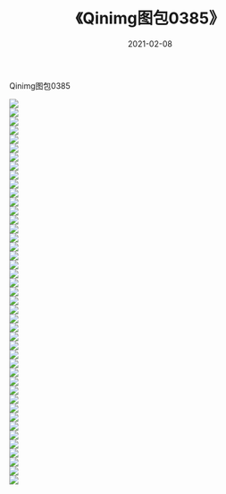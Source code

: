 ﻿---
layout: post
title:  《Qinimg图包0385》
date:   2021-02-08
img: http://imgx.orgx.ga/Qinimg图包/Qinimg图包0385/000.jpg
categories: [美女, 清纯, 唯美]
---

Qinimg图包0385

 ![](http://imgx.orgx.ga/Qinimg图包/Qinimg图包0385/001.jpg) <br>![](http://imgx.orgx.ga/Qinimg图包/Qinimg图包0385/002.jpg) <br>![](http://imgx.orgx.ga/Qinimg图包/Qinimg图包0385/003.jpg) <br>![](http://imgx.orgx.ga/Qinimg图包/Qinimg图包0385/004.jpg) <br>![](http://imgx.orgx.ga/Qinimg图包/Qinimg图包0385/005.jpg) <br>![](http://imgx.orgx.ga/Qinimg图包/Qinimg图包0385/006.jpg) <br>![](http://imgx.orgx.ga/Qinimg图包/Qinimg图包0385/007.jpg) <br>![](http://imgx.orgx.ga/Qinimg图包/Qinimg图包0385/008.jpg) <br>![](http://imgx.orgx.ga/Qinimg图包/Qinimg图包0385/009.jpg) <br>![](http://imgx.orgx.ga/Qinimg图包/Qinimg图包0385/010.jpg) <br>![](http://imgx.orgx.ga/Qinimg图包/Qinimg图包0385/011.jpg) <br>![](http://imgx.orgx.ga/Qinimg图包/Qinimg图包0385/012.jpg) <br>![](http://imgx.orgx.ga/Qinimg图包/Qinimg图包0385/013.jpg) <br>![](http://imgx.orgx.ga/Qinimg图包/Qinimg图包0385/014.jpg) <br>![](http://imgx.orgx.ga/Qinimg图包/Qinimg图包0385/015.jpg) <br>![](http://imgx.orgx.ga/Qinimg图包/Qinimg图包0385/016.jpg) <br>![](http://imgx.orgx.ga/Qinimg图包/Qinimg图包0385/017.jpg) <br>![](http://imgx.orgx.ga/Qinimg图包/Qinimg图包0385/018.jpg) <br>![](http://imgx.orgx.ga/Qinimg图包/Qinimg图包0385/019.jpg) <br>![](http://imgx.orgx.ga/Qinimg图包/Qinimg图包0385/020.jpg) <br>![](http://imgx.orgx.ga/Qinimg图包/Qinimg图包0385/021.jpg) <br>![](http://imgx.orgx.ga/Qinimg图包/Qinimg图包0385/022.jpg) <br>![](http://imgx.orgx.ga/Qinimg图包/Qinimg图包0385/023.jpg) <br>![](http://imgx.orgx.ga/Qinimg图包/Qinimg图包0385/024.jpg) <br>![](http://imgx.orgx.ga/Qinimg图包/Qinimg图包0385/025.jpg) <br>![](http://imgx.orgx.ga/Qinimg图包/Qinimg图包0385/026.jpg) <br>![](http://imgx.orgx.ga/Qinimg图包/Qinimg图包0385/027.jpg) <br>![](http://imgx.orgx.ga/Qinimg图包/Qinimg图包0385/028.jpg) <br>![](http://imgx.orgx.ga/Qinimg图包/Qinimg图包0385/029.jpg) <br>![](http://imgx.orgx.ga/Qinimg图包/Qinimg图包0385/030.jpg) <br>![](http://imgx.orgx.ga/Qinimg图包/Qinimg图包0385/031.jpg) <br>![](http://imgx.orgx.ga/Qinimg图包/Qinimg图包0385/032.jpg) <br>![](http://imgx.orgx.ga/Qinimg图包/Qinimg图包0385/033.jpg) <br>![](http://imgx.orgx.ga/Qinimg图包/Qinimg图包0385/034.jpg) <br>![](http://imgx.orgx.ga/Qinimg图包/Qinimg图包0385/035.jpg) <br>![](http://imgx.orgx.ga/Qinimg图包/Qinimg图包0385/036.jpg) <br>![](http://imgx.orgx.ga/Qinimg图包/Qinimg图包0385/037.jpg) <br>![](http://imgx.orgx.ga/Qinimg图包/Qinimg图包0385/038.jpg) <br>![](http://imgx.orgx.ga/Qinimg图包/Qinimg图包0385/039.jpg) <br>![](http://imgx.orgx.ga/Qinimg图包/Qinimg图包0385/040.jpg) <br>![](http://imgx.orgx.ga/Qinimg图包/Qinimg图包0385/041.jpg) <br>![](http://imgx.orgx.ga/Qinimg图包/Qinimg图包0385/042.jpg) <br>![](http://imgx.orgx.ga/Qinimg图包/Qinimg图包0385/043.jpg) <br>